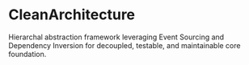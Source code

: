 # CleanArchitecture
Hierarchal abstraction framework leveraging Event Sourcing and Dependency Inversion for decoupled, testable, and maintainable core foundation.
